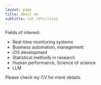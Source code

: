 ```yaml
---
layout: page
title: About me
subtitle: cat /etc/issue
---
```


Fields of interest: 
- Real-time monitoring systems
- Business automation, management
- iOS development
- Statistical methods in research
- Human performance, Science of science
- LLM

Please check my CV for more details.
<object data="https://github.com/vvzhukov/vvzhukov.github.io/blob/69afc526e101429749388d2655f8ef03eef44c64/docs/VZ_CV.pdf" width="1000" height="1000" type="application/pdf"></object>
